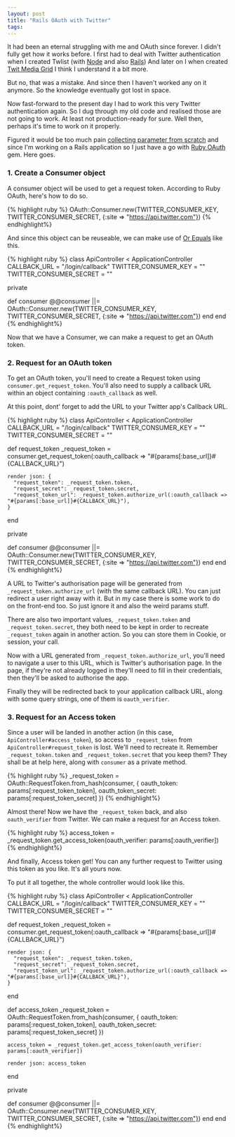 ```yaml
---
layout: post
title: "Rails OAuth with Twitter"
tags:
---
```


It had been an eternal struggling with me and OAuth since forever.
I didn't fully get how it works before. I first had to deal with Twitter authentication when I created
Twlist (with [Node](https://github.com/phatograph/twlist) and also [Rails](https://github.com/phatograph/twlist-rails))
And later on I when created [Twit Media Grid](https://github.com/phatograph/mediagrid) I think I understand it a bit more.

But no, that was a mistake. And since then I haven't worked any on it anymore. So the knowledge eventually got lost in space.

Now fast-forward to the present day I had to work this very Twitter authentication again.
So I dug through my old code and realised those are not going to work. At least not production-ready for sure.
Well then, perhaps it's time to work on it properly.

Figured it would be too much pain [collecting parameter from scratch](https://developer.twitter.com/en/docs/basics/authentication/guides/authorizing-a-request)
and since I'm working on a Rails application so I just have a go with [Ruby OAuth](https://github.com/oauth-xx/oauth-ruby) gem. Here goes.

### 1. Create a Consumer object

A consumer object will be used to get a request token. According to Ruby OAuth, here's how to do so.

{% highlight ruby %}
OAuth::Consumer.new(TWITTER_CONSUMER_KEY, TWITTER_CONSUMER_SECRET, {:site => "https://api.twitter.com"})
{% endhighlight%}

And since this object can be reuseable, we can make use of [Or Equals](http://www.rubyinside.com/what-rubys-double-pipe-or-equals-really-does-5488.html)
like this.

{% highlight ruby %}
class ApiController < ApplicationController
  CALLBACK_URL = "/login/callback"
  TWITTER_CONSUMER_KEY = ""
  TWITTER_CONSUMER_SECRET = ""

private

  def consumer
    @@consumer ||= OAuth::Consumer.new(TWITTER_CONSUMER_KEY, TWITTER_CONSUMER_SECRET, {:site => "https://api.twitter.com"})
  end
end
{% endhighlight%}

Now that we have a Consumer, we can make a request to get an OAuth token.

### 2. Request for an OAuth token

To get an OAuth token, you'll need to create a Request token using `consumer.get_request_token`.
You'll also need to supply a callback URL within an object containing `:oauth_callback` as well.

At this point, dont' forget to add the URL to your Twitter app's Callback URL.

{% highlight ruby %}
class ApiController < ApplicationController
  CALLBACK_URL = "/login/callback"
  TWITTER_CONSUMER_KEY = ""
  TWITTER_CONSUMER_SECRET = ""

  def request_token
    _request_token = consumer.get_request_token(:oauth_callback => "#{params[:base_url]}#{CALLBACK_URL}")

    render json: {
      "request_token": _request_token.token,
      "request_secret": _request_token.secret,
      "request_token_url": _request_token.authorize_url(:oauth_callback => "#{params[:base_url]}#{CALLBACK_URL}"),
    }
  end

private

  def consumer
    @@consumer ||= OAuth::Consumer.new(TWITTER_CONSUMER_KEY, TWITTER_CONSUMER_SECRET, {:site => "https://api.twitter.com"})
  end
end
{% endhighlight%}

A URL to Twitter's authorisation page will be generated from `_request_token.authorize_url` (with the same callback URL).
You can just redirect a user right away with it. But in my case there is some work to do
on the front-end too. So just ignore it and also the weird params stuff.

There are also two important values, `_request_token.token` and `_request_token.secret`, they both need to be kept
in order to recreate `_request_token` again in another action. So you can store them in Cookie, or session, your call.

Now with a URL generated from `_request_token.authorize_url`, you'll need to navigate a user to this URL, which is Twitter's authorisation page.
In the page, if they're not already logged in they'll need to fill in their credentials, then they'll be asked to authorise the app.

Finally they will be redirected back to your application callback URL, along with some query strings, one of them is `oauth_verifier`.

### 3. Request for an Access token

Since a user will be landed in another action (in this case, `ApiController#access_token`),
so access to `_request_token` from `ApiController#request_token` is lost.
We'll need to recreate it. Remember `_request_token.token` and `_request_token.secret` that you keep them?
They shall be at help here, along with `consumer` as a private method.

{% highlight ruby %}
_request_token = OAuth::RequestToken.from_hash(consumer, {
  oauth_token: params[:request_token_token],
  oauth_token_secret: params[:request_token_secret]
})
{% endhighlight%}

Almost there! Now we have the `_request_token` back, and also `oauth_verifier` from Twitter. We can make a request for an Access token.

{% highlight ruby %}
access_token = _request_token.get_access_token(oauth_verifier: params[:oauth_verifier])
{% endhighlight%}

And finally, Access token get! You can any further request to Twitter using this token as you like. It's all yours now.

To put it all together, the whole controller would look like this.

{% highlight ruby %}
class ApiController < ApplicationController
  CALLBACK_URL = "/login/callback"
  TWITTER_CONSUMER_KEY = ""
  TWITTER_CONSUMER_SECRET = ""

  def request_token
    _request_token = consumer.get_request_token(:oauth_callback => "#{params[:base_url]}#{CALLBACK_URL}")

    render json: {
      "request_token": _request_token.token,
      "request_secret": _request_token.secret,
      "request_token_url": _request_token.authorize_url(:oauth_callback => "#{params[:base_url]}#{CALLBACK_URL}"),
    }
  end

  def access_token
    _request_token = OAuth::RequestToken.from_hash(consumer, {
      oauth_token: params[:request_token_token],
      oauth_token_secret: params[:request_token_secret]
    })

    access_token = _request_token.get_access_token(oauth_verifier: params[:oauth_verifier])

    render json: access_token
  end

private

  def consumer
    @@consumer ||= OAuth::Consumer.new(TWITTER_CONSUMER_KEY, TWITTER_CONSUMER_SECRET, {:site => "https://api.twitter.com"})
  end
end
{% endhighlight%}
